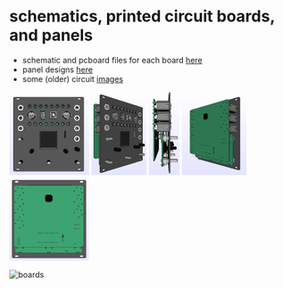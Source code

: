 # schematics, printed circuit boards, and panels
* schematic and pcboard files for each board [here](boards)
* panel designs [here](panel)
* some (older) circuit [images](CIRCUITS.md)


<img src='images/x-front.png' height='150px'/>  <img src='images/x-backside.png' height='150px'/> <img src='images/x-side.png' height='150px'/> <img src='images/x-frontside.png' height='150px'/>  <img src='images/x-back.png' height='150px'/> 

![boards](technical-drawing.svg)
